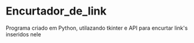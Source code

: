 # Encurtador_de_link
Programa criado em Python, utilazando tkinter e API para encurtar link's inseridos nele
